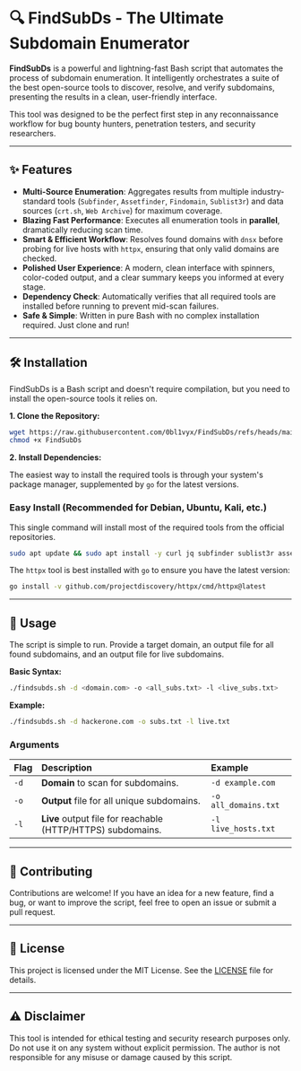 # 🔍 FindSubDs - The Ultimate Subdomain Enumerator

**FindSubDs** is a powerful and lightning-fast Bash script that automates the process of subdomain enumeration. It intelligently orchestrates a suite of the best open-source tools to discover, resolve, and verify subdomains, presenting the results in a clean, user-friendly interface.

This tool was designed to be the perfect first step in any reconnaissance workflow for bug bounty hunters, penetration testers, and security researchers.

---

## ✨ Features

-   **Multi-Source Enumeration**: Aggregates results from multiple industry-standard tools (`Subfinder`, `Assetfinder`, `Findomain`, `Sublist3r`) and data sources (`crt.sh`, `Web Archive`) for maximum coverage.
-   **Blazing Fast Performance**: Executes all enumeration tools in **parallel**, dramatically reducing scan time.
-   **Smart & Efficient Workflow**: Resolves found domains with `dnsx` before probing for live hosts with `httpx`, ensuring that only valid domains are checked.
-   **Polished User Experience**: A modern, clean interface with spinners, color-coded output, and a clear summary keeps you informed at every stage.
-   **Dependency Check**: Automatically verifies that all required tools are installed before running to prevent mid-scan failures.
-   **Safe & Simple**: Written in pure Bash with no complex installation required. Just clone and run!

---

## 🛠️ Installation

FindSubDs is a Bash script and doesn't require compilation, but you need to install the open-source tools it relies on.

**1. Clone the Repository:**

```bash
wget https://raw.githubusercontent.com/0bl1vyx/FindSubDs/refs/heads/main/FindSubDs
chmod +x FindSubDs
```

**2. Install Dependencies:**

The easiest way to install the required tools is through your system's package manager, supplemented by `go` for the latest versions.

### Easy Install (Recommended for Debian, Ubuntu, Kali, etc.)

This single command will install most of the required tools from the official repositories.

```bash
sudo apt update && sudo apt install -y curl jq subfinder sublist3r assetfinder dnsx findomain
```

The `httpx` tool is best installed with `go` to ensure you have the latest version:

```bash
go install -v github.com/projectdiscovery/httpx/cmd/httpx@latest
```
---

## 🚀 Usage

The script is simple to run. Provide a target domain, an output file for all found subdomains, and an output file for live subdomains.

**Basic Syntax:**

```bash
./findsubds.sh -d <domain.com> -o <all_subs.txt> -l <live_subs.txt>
```

**Example:**

```bash
./findsubds.sh -d hackerone.com -o subs.txt -l live.txt
```

### Arguments

| Flag | Description                    | Example              |
| :--- | :----------------------------- | :------------------- |
| `-d` | **Domain** to scan for subdomains. | `-d example.com`     |
| `-o` | **Output** file for all unique subdomains. | `-o all_domains.txt` |
| `-l` | **Live** output file for reachable (HTTP/HTTPS) subdomains. | `-l live_hosts.txt`  |

---

## 🤝 Contributing

Contributions are welcome! If you have an idea for a new feature, find a bug, or want to improve the script, feel free to open an issue or submit a pull request.

---

## 📜 License

This project is licensed under the MIT License. See the [LICENSE](LICENSE) file for details.

---

## ⚠️ Disclaimer

This tool is intended for ethical testing and security research purposes only. Do not use it on any system without explicit permission. The author is not responsible for any misuse or damage caused by this script.
